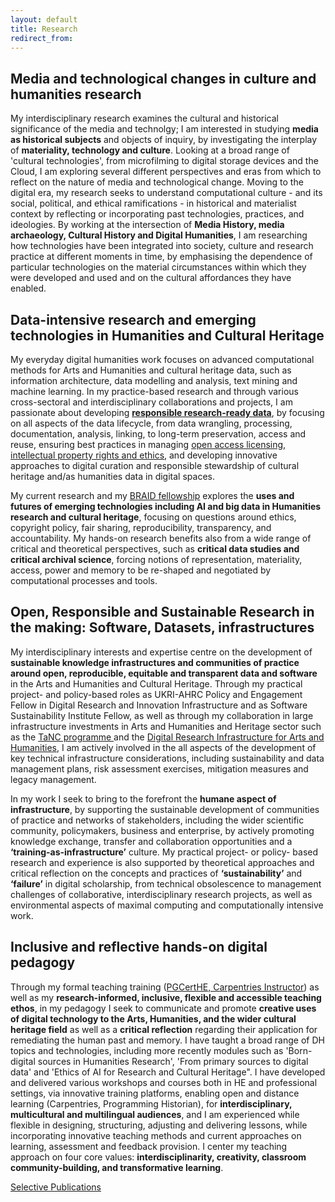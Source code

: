 ```yaml
---
layout: default
title: Research
redirect_from: 
---
```


## Media and technological changes in culture and humanities research
My interdisciplinary research examines the cultural and historical significance of the media and technolgy; I am interested in studying <b>media as historical subjects</b> and objects of inquiry, by investigating the interplay of <b>materiality, technology and culture</b>. Looking at a broad range of 'cultural technologies', from microfilming to digital storage devices and the Cloud, I am exploring several different perspectives and eras from which to reflect on the nature of media and technological change. Moving to the digital era, my research seeks to understand computational culture - and its social, political, and ethical ramifications - in historical and materialist context by reflecting or incorporating past technologies, practices, and ideologies. By working at the intersection of <b>Media History, media archaeology, Cultural History and Digital Humanities</b>, I am researching how technologies have been integrated into society, culture and research practice at different moments in time, by emphasising the dependence of particular technologies on the material circumstances within which they were developed and used and on the cultural affordances they have enabled.

## Data-intensive research and emerging technologies in Humanities and Cultural Heritage   
My everyday digital humanities work focuses on advanced computational methods for Arts and Humanities and cultural heritage data, such as information architecture, data modelling and analysis, text mining and machine learning. In my practice-based research and through various cross-sectoral and interdisciplinary collaborations and projects, I am passionate about developing <b><a href="https://amsichani.github.io/projects/responsible_research">responsible research-ready data</a></b>, by focusing on all aspects of the data lifecycle, from data wrangling, processing, documentation, analysis, linking, to long-term preservation, access and reuse, ensuring best practices in managing <a href="https://amsichani.github.io/projects/legal_AI">open access licensing, intellectual property rights and ethics</a>, and developing innovative approaches to digital curation and responsible stewardship of cultural heritage and/as humanities data in digital spaces. 

My current research and my <a href="https://amsichani.github.io/projects/braid">BRAID fellowship</a> explores the <b>uses and futures of emerging technologies including AI and big data in Humanities research and cultural heritage</b>, focusing on questions around ethics, copyright policy, fair sharing, reproducibility, transparency, and accountability. My hands-on research benefits also from a wide range of critical and theoretical perspectives, such as <b>critical data studies and critical archival science</b>, forcing notions of representation, materiality, access, power and memory to be re-shaped and negotiated by computational processes and tools.

## Open, Responsible and Sustainable Research in the making: Software, Datasets, infrastructures 
My interdisciplinary interests and expertise centre on the development of <b>sustainable knowledge infrastructures and communities of practice around open, reproducible, equitable and transparent data and software</b> in the Arts and Humanities and Cultural Heritage. Through my practical project- and policy-based roles as UKRI-AHRC Policy and Engagement Fellow in Digital Research and Innovation Infrastructure and as Software Sustainability Institute Fellow, as well as through my collaboration in large infrastructure investments in Arts and Humanities and Heritage sector such as the <a href= "https://www.nationalcollection.org.uk"> TaNC programme </a> and the <a href="https://www.dariah.eu"> Digital Research Infrastructure for Arts and Humanities</a>, I am actively involved in the all aspects of the development of key technical infrastructure considerations, including sustainability and data management plans, risk assessment exercises, mitigation measures and legacy management. 

In my work I seek to bring to the forefront the <b>humane aspect of infrastructure</b>, by supporting the sustainable development of communities of practice and networks of stakeholders, including the wider scientific community, policymakers, business and enterprise, by actively promoting knowledge exchange, transfer and collaboration opportunities and a <b>‘training-as-infrastructure’</b> culture. My practical project- or policy- based research and experience is also supported by theoretical approaches and critical reflection on the concepts and practices of <b>‘sustainability’</b> and <b>‘failure’</b> in digital scholarship, from technical obsolescence to management challenges of collaborative, interdisciplinary research projects,  as well as environmental aspects of maximal computing and computationally intensive work.

## Inclusive and reflective hands-on digital pedagogy
Through my formal teaching training (<a href="https://amsichani.github.io/projects/train_the_trainer">PGCertHE, Carpentries Instructor</a>) as well as my <b>research-informed, inclusive, flexible and accessible teaching ethos</b>, in my pedagogy I seek to communicate and promote <b>creative uses of digital technology to the Arts, Humanities, and the wider cultural heritage field</b> as well as a <b>critical reflection</b> regarding their application for remediating the human past and memory. I have taught a broad range of DH topics and technologies, including more recently modules such as 'Born-digital sources in Humanities Research', 'From primary sources to digital data' and 'Ethics of AI for Research and Cultural Heritage". I have developed and delivered various workshops and courses both in HE and professional settings, via innovative training platforms, enabling open and distance learning (Carpentries, Programming Historian), for <b>interdisciplinary, multicultural and multilingual audiences</b>, and I am experienced while flexible in designing, structuring, adjusting and delivering lessons, while incorporating innovative teaching methods and current approaches on learning, assessment and feedback provision. I center my teaching approach on four core values: <b>interdisciplinarity, creativity, classroom community-building, and transformative learning</b>.

[Selective Publications](publications.md)
